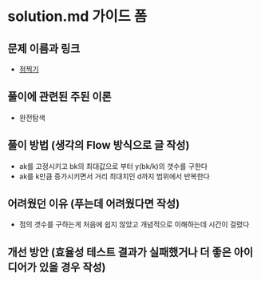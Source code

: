 # solution.md 가이드 폼

## 문제 이름과 링크

- [점찍기](https://school.programmers.co.kr/learn/courses/30/lessons/140107?language=python3)

## 풀이에 관련된 주된 이론

- 완전탐색

## 풀이 방법 (생각의 Flow 방식으로 글 작성)

- ak를 고정시키고 bk의 최대값으로 부터 y(bk/k)의 갯수를 구한다  
- ak를 k만큼 증가시키면서 거리 최대치인 d까지 범위에서 반복한다 


## 어려웠던 이유 (푸는데 어려웠다면 작성)

- 점의 갯수를 구하는게 처음에 쉽지 않았고 개념적으로 이해하는데 시간이 걸렸다  

## 개선 방안 (효율성 테스트 결과가 실패했거나 더 좋은 아이디어가 있을 경우 작성)


